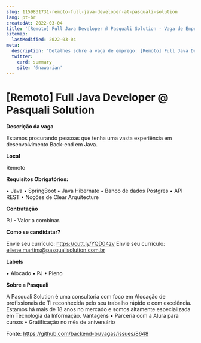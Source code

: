 ```yaml
---
slug: 1159831731-remoto-full-java-developer-at-pasquali-solution
lang: pt-br
createdAt: 2022-03-04
title: '[Remoto] Full Java Developer @ Pasquali Solution - Vaga de Emprego'
sitemap:
  lastModified: 2022-03-04
meta:
  description: 'Detalhes sobre a vaga de emprego: [Remoto] Full Java Developer @ Pasquali Solution'
  twitter:
    card: summary
    site: '@nawarian'
---
```


# [Remoto] Full Java Developer @ Pasquali Solution

**Descrição da vaga**

Estamos procurando pessoas que tenha uma vasta experiência em desenvolvimento Back-end em Java.

**Local**

Remoto

**Requisitos Obrigatórios:**

•	Java
•	SpringBoot
•	Java Hibernate
•      Banco de dados Postgres
•	API REST
•	Noções de Clear Arquitecture

**Contratação**

PJ - Valor a combinar.

**Como se candidatar?**

Envie seu currículo: https://cutt.ly/YQD04zv
Envie seu currículo: eliene.martins@pasqualisolution.com.br

**Labels**

•	Alocado
•	PJ
•	Pleno

**Sobre a Pasquali**

A Pasquali Solution é uma consultoria com foco em Alocação de profissionais de TI reconhecida pelo seu trabalho rápido e com excelência.
Estamos há mais de 18 anos no mercado e somos altamente especializada em Tecnologia da Informação.
Vantagens
•	Parceria com a Alura para cursos
•	Gratificação no mês de aniversário





Fonte: https://github.com/backend-br/vagas/issues/8648
